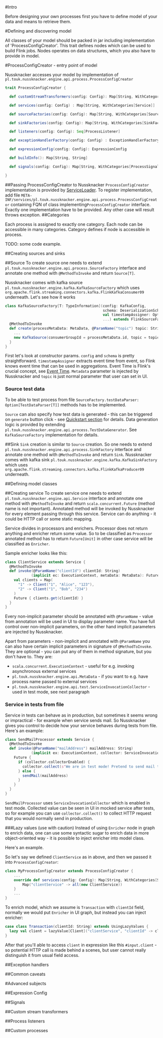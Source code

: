 #Intro

Before designing your own processes first you have to define model of your data 
and means to retrieve them.  

#Defining and discovering model

All classes of your model should be packed in jar including implementation of 'ProcessConfigCreator'.
This trait defines nodes which can be used to build Flink jobs. 
Nodes operates on data structures, which you also have to provide in model. 

#ProcessConfigCreator - entry point of model

Nussknacker accesses your model by implementation of
`pl.touk.nussknacker.engine.api.process.ProcessConfigCreator`

```scala
trait ProcessConfigCreator {

  def customStreamTransformers(config: Config): Map[String, WithCategories[CustomStreamTransformer]]

  def services(config: Config) : Map[String, WithCategories[Service]]

  def sourceFactories(config: Config): Map[String, WithCategories[SourceFactory[_]]]

  def sinkFactories(config: Config): Map[String, WithCategories[SinkFactory]]

  def listeners(config: Config): Seq[ProcessListener]

  def exceptionHandlerFactory(config: Config) : ExceptionHandlerFactory

  def expressionConfig(config: Config): ExpressionConfig

  def buildInfo(): Map[String, String]

  def signals(config: Config): Map[String, WithCategories[ProcessSignalSender]]

}
```

##Passing ProcessConfigCreator to Nussknacker
`ProcessConfigCreator` implementation is provided by 
[ServiceLoader](https://docs.oracle.com/javase/8/docs/api/java/util/ServiceLoader.html).
To register implementation, add file `META-INF/services/pl.touk.nussknacker.engine.api.process.ProcessConfigCreator`
containing FQN of class implementing`ProcessConfigCreator` interface.
Exactly one implementation have to be provided. 
Any other case will result throws exception.
##Categories

Each process is assigned to exactly one category. Each node can be accessible in many categories. 
Category defines if node is accessible in process. 

TODO: some code example.

##Creating sources and sinks

##Source
To create source one needs to extend `pl.touk.nussknacker.engine.api.process.SourceFactory` interface and annotate one method with
`@MethodToInvoke` and return `Source[T]`.

Nussknacker comes with kafka source `pl.touk.nussknacker.engine.kafka.KafkaSourceFactory` which uses `org.apache.flink.streaming.connectors.kafka.FlinkKafkaConsumer09` underneath. 
Let's see how it works
```scala
class KafkaSourceFactory[T: TypeInformation](config: KafkaConfig,
                                             schema: DeserializationSchema[T],
                                             val timestampAssigner: Option[TimestampAssigner[T]],
                                             ...) extends FlinkSourceFactory[T] with Serializable {
  @MethodToInvoke
  def create(processMetaData: MetaData, @ParamName("topic") topic: String): Source[T] with TestDataGenerator = {
    ...
    new KafkaSource(consumerGroupId = processMetaData.id, topic = topic)
  }
}
```
First let's look at constructor params.
`config` and `schema` is pretty straightforward. 
`timestampAssigner` extracts event time from event, so Flink knows event time that can be used in aggregations. 
Event Time is Flink's crucial concept, see [Event Time](https://ci.apache.org/projects/flink/flink-docs-release-{{book.flinkMajorVersion}}/dev/event_time.html). 
`Metadata` parameter is injected by Nussknacker and `topic` is just normal parameter that user can set in UI.

### Source test data
To be able to test process from file `SourceFactory.testDataParser: Option[TestDataParser[T]]` methods has to be implemented.

`Source` can also specify how test data is generated - this can be triggered on `generate` button click - see [Quickstart section](Quickstart.md) for details.
Data generation logic is provided by extending `pl.touk.nussknacker.engine.api.process.TestDataGenerator`. 
See `KafkaSourceFactory` implementation for details.

##Sink
`Sink` creation is similar to `Source` creation. 
So one needs to extend `pl.touk.nussknacker.engine.api.process.SinkFactory` interface and annotate one method with `@MethodToInvoke` and return `Sink`.
Nussknacker comes with kafka sink `pl.touk.nussknacker.engine.kafka.KafkaSinkFactory` which uses `org.apache.flink.streaming.connectors.kafka.FlinkKafkaProducer09` underneath. 

##Defining model classes

##Creating service
To create service one needs to extend `pl.touk.nussknacker.engine.api.Service` interface and annotate one method with
`@MethodToInvoke` and return `scala.concurrent.Future` (method name is not important). Annotated method will be invoked by Nussknacker for every element passing through this service.
Service can do anything - it could be HTTP call or some static mapping.

Service divides in processors and enrichers. Processor does not return anything and enricher return some value. 
So to be classified as `Processor` annotated method has to return `Future[Unit]` in other case service will be classified as `Enricher`.

Sample enricher looks like this:
```scala
class ClientService extends Service {
  @MethodToInvoke
  def invoke(@ParamName("clientId") clientId: String)
            (implicit ec: ExecutionContext, metaData: MetaData): Future[Client] = {
    val clients = Map(
      "1" -> Client("1", "Alice", "123"), 
      "2" -> Client("1", "Bob", "234") 
    )
    Future { clients.get(clientId) }
  }
}
```
Every non-implicit parameter should be annotated with `@ParamName` - value from annotation will be used in UI to display parameter name.
You have full control over non-implicit parameters, on the other hand implicit parameters are injected by Nussknacker.

Apart from parameters - non-implicit and annotated with `@ParamName` you can also have certain implicit parameters in 
signature of `@MethodToInvoke`. They are optional - you can put any of them in method signature, but you don't have to.
They are:
* `scala.concurrent.ExecutionContext` - useful for e.g. invoking asynchronous external services
* `pl.touk.nussknacker.engine.api.MetaData` - if you want to e.g. have process name passed to external services
* `pl.touk.nussknacker.engine.api.test.ServiceInvocationCollector` - used in test mode, see next paragraph

### Service in tests from file
Service in tests can behave as in production, but sometimes it seems wrong or impractical - for example when service sends mail. 
So Nussknacker gives you control to decide how your service behaves during tests from file.
Here's an example:

```scala
class SendMailProcessor extends Service {
  @MethodToInvoke
  def invoke(@ParamName("mailAddress") mailAddress: String)
            (implicit ex: ExecutionContext, collector: ServiceInvocationCollector): Future[Unit] = {
    Future {
      if (collector.collectorEnabled) {
        collector.collect(s"We are in test mode! Pretend to send mail to ${mailAddress}")
      } else {
        sendMail(mailAddress)
      }
    }
  }
}
```

`SendMailProcessor` uses `ServiceInvocationCollector` which is enabled in test mode. 
Collected value can be seen in UI in mocked service after tests, so for example you can use `collector.collect()` 
to collect HTTP request that you would normally send in production.

###Lazy values (use with caution)
Instead of using `Enricher` node in graph to enrich data, one can use some syntactic sugar to enrich data in more object-oriented way - it is possible to inject enricher into model class. 

Here's an example.

So let's say we defined `ClientService` as in above, and then we passed it into `ProcessConfigCreator`:
```scala
class MyProcessConfigCreator extends ProcessConfigCreator {
    ...
    override def services(config: Config): Map[String, WithCategories[Service]] = {
        Map("clientService" -> all(new ClientService))
    }
    ...
}
```
To enrich model, which we assume is `Transaction` with `clientId` field, normally we would put `Enricher` in UI graph, but instead
you can inject enricher:
```scala
case class Transaction(clientId: String) extends UsingLazyValues {
  lazy val client = lazyValue[Client]("clientService", "clientId" -> clientId)
}
```
After that you'll able to access `client` in expression like this `#input.client` - so potential HTTP call is made behind a scenes, 
but user cannot really distinguish it from usual field access. 

##Exception handlers

##Common caveats

#Advanced subjects

##Expression Config

##Signals

##Custom stream transformers

##Process listeners

##Custom processes